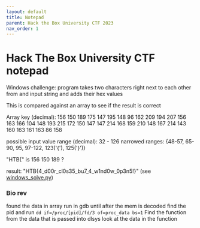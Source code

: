 ```yaml
---
layout: default
title: Notepad
parent: Hack the Box University CTF 2023
nav_order: 1
---
```


# Hack The Box University CTF notepad
Windows challenge:
program takes two characters right next to each other from and input string and adds their hex values

This is compared against an array to see if the result is correct

Array key (decimal): 
156 150 189 175 147 195 148 96 162 209 194 207 156 163 166 104 148 193 215 172 150 147 147 214 168 159 210 148 167 214 143 160 163 161 163 86 158

possible input value range (decimal): 32 - 126
narrowed ranges: {48-57, 65-90, 95, 97-122, 123('{'), 125('}')}

"HTB{" is 156 150 189 ?

result: "HTB{4_d00r_cl0s35_bu7_4_w1nd0w_0p3n5!}" (see [windows_solve.py](./windows_solve.py))

### Bio rev
found the data in array
run in gdb until after the mem is decoded
find the pid and run `dd if=/proc/[pid]/fd/3 of=proc_data bs=1`
Find the function from the data that is passed into dlsys
look at the data in the function